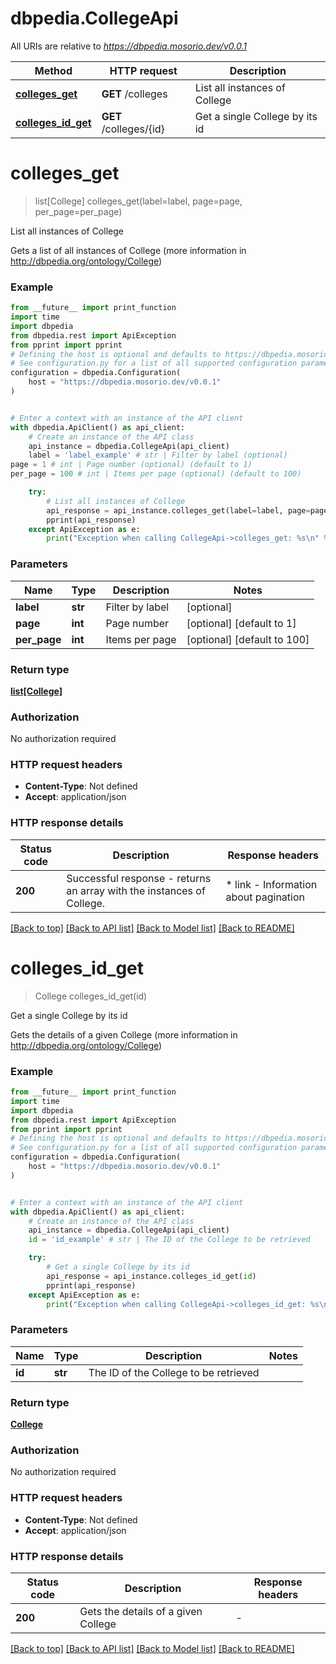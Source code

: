# dbpedia.CollegeApi

All URIs are relative to *https://dbpedia.mosorio.dev/v0.0.1*

Method | HTTP request | Description
------------- | ------------- | -------------
[**colleges_get**](CollegeApi.md#colleges_get) | **GET** /colleges | List all instances of College
[**colleges_id_get**](CollegeApi.md#colleges_id_get) | **GET** /colleges/{id} | Get a single College by its id


# **colleges_get**
> list[College] colleges_get(label=label, page=page, per_page=per_page)

List all instances of College

Gets a list of all instances of College (more information in http://dbpedia.org/ontology/College)

### Example

```python
from __future__ import print_function
import time
import dbpedia
from dbpedia.rest import ApiException
from pprint import pprint
# Defining the host is optional and defaults to https://dbpedia.mosorio.dev/v0.0.1
# See configuration.py for a list of all supported configuration parameters.
configuration = dbpedia.Configuration(
    host = "https://dbpedia.mosorio.dev/v0.0.1"
)


# Enter a context with an instance of the API client
with dbpedia.ApiClient() as api_client:
    # Create an instance of the API class
    api_instance = dbpedia.CollegeApi(api_client)
    label = 'label_example' # str | Filter by label (optional)
page = 1 # int | Page number (optional) (default to 1)
per_page = 100 # int | Items per page (optional) (default to 100)

    try:
        # List all instances of College
        api_response = api_instance.colleges_get(label=label, page=page, per_page=per_page)
        pprint(api_response)
    except ApiException as e:
        print("Exception when calling CollegeApi->colleges_get: %s\n" % e)
```

### Parameters

Name | Type | Description  | Notes
------------- | ------------- | ------------- | -------------
 **label** | **str**| Filter by label | [optional] 
 **page** | **int**| Page number | [optional] [default to 1]
 **per_page** | **int**| Items per page | [optional] [default to 100]

### Return type

[**list[College]**](College.md)

### Authorization

No authorization required

### HTTP request headers

 - **Content-Type**: Not defined
 - **Accept**: application/json

### HTTP response details
| Status code | Description | Response headers |
|-------------|-------------|------------------|
**200** | Successful response - returns an array with the instances of College. |  * link - Information about pagination <br>  |

[[Back to top]](#) [[Back to API list]](../README.md#documentation-for-api-endpoints) [[Back to Model list]](../README.md#documentation-for-models) [[Back to README]](../README.md)

# **colleges_id_get**
> College colleges_id_get(id)

Get a single College by its id

Gets the details of a given College (more information in http://dbpedia.org/ontology/College)

### Example

```python
from __future__ import print_function
import time
import dbpedia
from dbpedia.rest import ApiException
from pprint import pprint
# Defining the host is optional and defaults to https://dbpedia.mosorio.dev/v0.0.1
# See configuration.py for a list of all supported configuration parameters.
configuration = dbpedia.Configuration(
    host = "https://dbpedia.mosorio.dev/v0.0.1"
)


# Enter a context with an instance of the API client
with dbpedia.ApiClient() as api_client:
    # Create an instance of the API class
    api_instance = dbpedia.CollegeApi(api_client)
    id = 'id_example' # str | The ID of the College to be retrieved

    try:
        # Get a single College by its id
        api_response = api_instance.colleges_id_get(id)
        pprint(api_response)
    except ApiException as e:
        print("Exception when calling CollegeApi->colleges_id_get: %s\n" % e)
```

### Parameters

Name | Type | Description  | Notes
------------- | ------------- | ------------- | -------------
 **id** | **str**| The ID of the College to be retrieved | 

### Return type

[**College**](College.md)

### Authorization

No authorization required

### HTTP request headers

 - **Content-Type**: Not defined
 - **Accept**: application/json

### HTTP response details
| Status code | Description | Response headers |
|-------------|-------------|------------------|
**200** | Gets the details of a given College |  -  |

[[Back to top]](#) [[Back to API list]](../README.md#documentation-for-api-endpoints) [[Back to Model list]](../README.md#documentation-for-models) [[Back to README]](../README.md)


